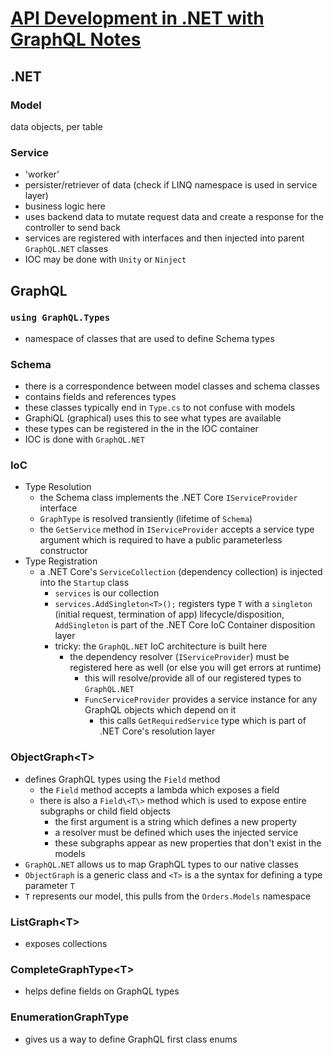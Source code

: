 # [API Development in .NET with GraphQL Notes](https://www.lynda.com/NET-tutorials/API-Development-NET-GraphQL/664823-2.html)

## .NET

### Model

data objects, per table

### Service

- 'worker'
- persister/retriever of data (check if LINQ namespace is used in service layer)
- business logic here
- uses backend data to mutate request data and create a response for the controller to send back
- services are registered with interfaces and then injected into parent `GraphQL.NET` classes
- IOC may be done with `Unity` or `Ninject`

## GraphQL

### `using GraphQL.Types`

- namespace of classes that are used to define Schema types

### Schema

- there is a correspondence between model classes and schema classes
- contains fields and references types
- these classes typically end in `Type.cs` to not confuse with models
- GraphiQL (graphical) uses this to see what types are available
- these types can be registered in the in the IOC container
- IOC is done with `GraphQL.NET`

### IoC

- Type Resolution
  - the Schema class implements the .NET Core `IServiceProvider` interface
  - `GraphType` is resolved transiently (lifetime of `Schema`)
  - the `GetService` method in `IServiceProvider` accepts a service type argument which is required to have a public parameterless constructor
- Type Registration
  - a .NET Core's `ServiceCollection` (dependency collection) is injected into the `Startup` class
    - `services` is our collection
    - `services.AddSingleton<T>();` registers type `T` with a `singleton` (initial request, termination of app) lifecycle/disposition, `AddSingleton` is part of the .NET Core IoC Container disposition layer
    - tricky: the `GraphQL.NET` IoC architecture is built here
      - the dependency resolver (`IServiceProvider`) must be registered here as well (or else you will get errors at runtime)
        - this will resolve/provide all of our registered types to `GraphQL.NET`
        - `FuncServiceProvider` provides a service instance for any GraphQL objects which depend on it
          - this calls `GetRequiredService` type which is part of .NET Core's resolution layer 

### ObjectGraph\<T\>

- defines GraphQL types using the `Field` method
  - the `Field` method accepts a lambda which exposes a field
  - there is also a `Field\<T\>` method which is used to expose entire subgraphs or child field objects
    - the first argument is a string which defines a new property
    - a resolver must be defined which uses the injected service
    - these subgraphs appear as new properties that don't exist in the models
- `GraphQL.NET` allows us to map GraphQL types to our native classes
- `ObjectGraph` is a generic class and `<T>` is a the syntax for defining a type parameter `T`
- `T` represents our model, this pulls from the `Orders.Models` namespace

### ListGraph\<T\>

- exposes collections

### CompleteGraphType\<T\>

- helps define fields on GraphQL types

### EnumerationGraphType

- gives us a way to define GraphQL first class enums
